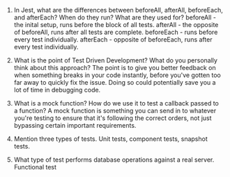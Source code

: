 <!-- Answers to the Short Answer Essay Questions go here -->


1. In Jest, what are the differences between beforeAll, afterAll, beforeEach, and afterEach? When do they run? What are they used for?
    beforeAll - the inital setup, runs before the block of all tests.
    afterAll - the opposite of beforeAll, runs after all tests are complete.
    beforeEach - runs before every test individually.
    afterEach - opposite of beforeEach, runs after every test individually.

1. What is the point of Test Driven Development? What do you personally think about this approach?
    The point is to give you better feedback on when something breaks in your code instantly,
    before you've gotten too far away to quickly fix the issue. Doing so could potentially
    save you a lot of time in debugging code.

1. What is a mock function? How do we use it to test a callback passed to a function?
    A mock function is something you can send in to whatever you're testing to ensure that
    it's following the correct orders, not just bypassing certain important requirements.

1. Mention three types of tests.
    Unit tests, component tests, snapshot tests.

1. What type of test performs database operations against a real server.
    Functional test
